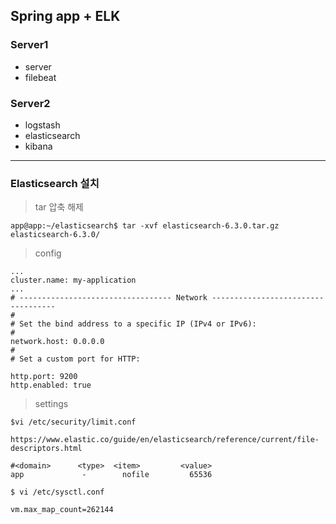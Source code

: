 ## Spring app + ELK  

### Server1  

- server
- filebeat  

### Server2  

- logstash
- elasticsearch
- kibana  


---  

### Elasticsearch 설치  

> tar 압축 해제  

```aidl
app@app:~/elasticsearch$ tar -xvf elasticsearch-6.3.0.tar.gz 
elasticsearch-6.3.0/
```  

> config  

```aidl
...
cluster.name: my-application
...
# ---------------------------------- Network -----------------------------------
#
# Set the bind address to a specific IP (IPv4 or IPv6):
#
network.host: 0.0.0.0 
#
# Set a custom port for HTTP:

http.port: 9200
http.enabled: true
```  

> settings  

```aidl
$vi /etc/security/limit.conf  

https://www.elastic.co/guide/en/elasticsearch/reference/current/file-descriptors.html  

#<domain>      <type>  <item>         <value>
app             -        nofile         65536
```  

```aidl
$ vi /etc/sysctl.conf

vm.max_map_count=262144
```  





